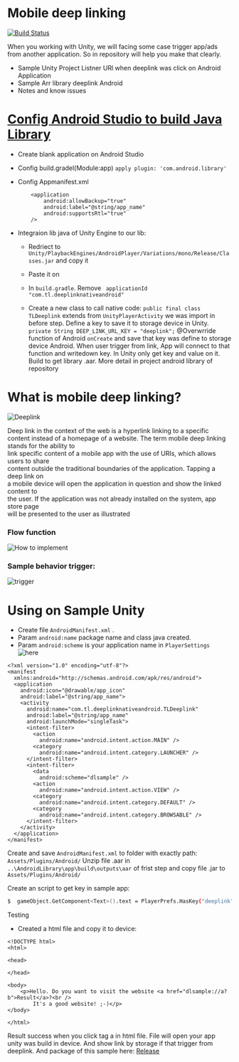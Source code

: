 # Mobile	deep	linking

[![Build Status](https://travis-ci.org/joemccann/dillinger.svg?branch=master)](https://travis-ci.org/joemccann/dillinger)

When you working with Unity, we will facing some case trigger app/ads from another application. So in repository will help you make that clearly.

  - Sample Unity Project Listner URl when deeplink was click on Android Application
  - Sample Arr library deeplink Android
  - Notes and know issues

# [Config Android Studio to build Java Library](https://github.com/iletai/JavaNativeUnity/tree/develop/NativeLibrary)

  - Create blank application on Android Studio

  - Config build.gradel(Module:app)
   ```apply plugin: 'com.android.library'```         

  - Config Appmanifest.xml
    ```
        <application
            android:allowBackup="true"
            android:label="@string/app_name"
            android:supportsRtl="true"
        />
    ```        
    

- Integraion lib java of Unity Engine to our lib: 
  - Redriect to `Unity/PlaybackEngines/AndroidPlayer/Variations/mono/Release/Classes.jar` and copy it
  - Paste it on
  - In `build.gradle`. Remove `  applicationId "com.tl.deeplinknativeandroid" `


  - Create a new class to call native code:
 ```public final class TLDeeplink``` extends from ` UnityPlayerActivity ` we was import in before step.
Define a key to save it to storage device in Unity. `    private String DEEP_LINK_URL_KEY = "deeplink";
`
@Overwrride function of Android `onCreate` and save that key was define to storage device Android. 
When user trigger from link, App will connect to that function and writedown key. In Unity only get key and value on it. Build to get library .aar. More detail in project android library of repository




# What	is	mobile	deep	linking?

![Deeplink](https://raw.githubusercontent.com/iletai/DeeplinkUnityAndroid/develop/Image/flowdeeplink.png)

Deep	link	in	the	context	of	the	web	is	a	hyperlink	linking to	a	specific	content	instead	
of	a	homepage	of	a	website.	The	term	mobile	deep	linking	stands	for	the	ability	to	
link	specific	content	of	a	mobile	app	with	the	use	of	URIs,	which allows	users	to	share	
content	outside	the	traditional	boundaries	of	the	application.	Tapping	a	deep link	on	
a	mobile	device	will	open the	application	in	question	and	show the linked content	to	
the	user.	If	the	application was	not	already	installed	on	the	system,	app	store	page	
will	be	presented	to	the	user	as	illustrated	


### Flow function

![How to implement](https://raw.githubusercontent.com/iletai/DeeplinkUnityAndroid/develop/Image/implementflow.png)


 
 

### Sample behavior trigger:

![trigger](https://raw.githubusercontent.com/iletai/DeeplinkUnityAndroid/develop/Image/samplebehavior.png)

 

# Using on Sample Unity 

- Create file `AndroidManifest.xml` .
- Param `android:name` package name and class java created.
- Param `android:scheme` is your application name in `PlayerSettings` ![here](https://raw.githubusercontent.com/iletai/DeeplinkUnityAndroid/develop/Image/bundelpackagename.png)

```
<?xml version="1.0" encoding="utf-8"?>
<manifest 
  xmlns:android="http://schemas.android.com/apk/res/android">
  <application 
    android:icon="@drawable/app_icon" 
    android:label="@string/app_name">
    <activity 
      android:name="com.tl.deeplinknativeandroid.TLDeeplink"
      android:label="@string/app_name" 
      android:launchMode="singleTask">
      <intent-filter>
        <action 
          android:name="android.intent.action.MAIN" />
        <category 
          android:name="android.intent.category.LAUNCHER" />
      </intent-filter>
      <intent-filter>
        <data 
          android:scheme="dlsample" />
        <action 
          android:name="android.intent.action.VIEW" />
        <category 
          android:name="android.intent.category.DEFAULT" />
        <category 
          android:name="android.intent.category.BROWSABLE" />
      </intent-filter>
    </activity>
  </application>
</manifest>
```
Create and save `AndroidManifest.xml` to folder with exactly path: `Assets/Plugins/Android/`
Unzip file .aar in `..\AndroidLibrary\app\build\outputs\aar` of frist step and copy file .jar to `Assets/Plugins/Android/`
 

Create an script to get key in sample app:
```sh
$  gameObject.GetComponent<Text>().text = PlayerPrefs.HasKey("deeplink") ? PlayerPrefs.GetString("deeplink") : "Your application don't start with deeplink";
```

Testing
- Created a html file and copy it to device:
```
<!DOCTYPE html>
<html>

<head>

</head>

<body>
    <p>Hello. Do you want to visit the website <a href="dlsample://a?b">Result</a>?<br />
        It's a good website! ;-)</p>
</body>

</html>
```

Result success when you click tag a in html file. File will open your app unity was build in device. And show link by storage if that trigger from deeplink. And package of this sample here: [Release](https://github.com/iletai/DeeplinkUnityAndroid/releases/tag/0.0.1)
